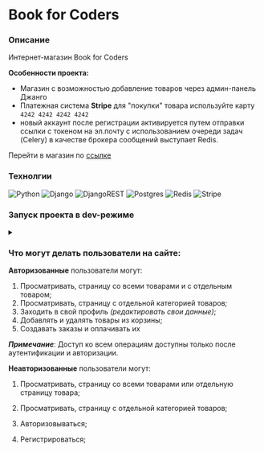 # **Book for Coders**
### **Описание**
Интернет-магазин Book for Coders

**Особенности проекта:**

* Магазин с возможностью добавление товаров через админ-панель Джанго
* Платежная система **Stripe**
для "покупки" товара используйте карту `4242 4242 4242 4242`
* новый аккаунт после регистрации активируется путем отправки ссылки с токеном на эл.почту с использованием очереди задач (Celery) в качестве брокера сообщений выступает Redis.

Перейти в магазин по [ссылке](https://book-for-coders.ru/)

### **Технолгии**
![Python](https://img.shields.io/badge/python-3670A0?style=for-the-badge&logo=python&logoColor=ffdd54)
![Django](https://img.shields.io/badge/django-%23092E20.svg?style=for-the-badge&logo=django&logoColor=white)
![DjangoREST](https://img.shields.io/badge/DJANGO-REST-ff1709?style=for-the-badge&logo=django&logoColor=white&color=ff1709&labelColor=gray)
![Postgres](https://img.shields.io/badge/postgres-%23316192.svg?style=for-the-badge&logo=postgresql&logoColor=white)
![Redis](https://img.shields.io/badge/redis-%23DD0031.svg?style=for-the-badge&logo=redis&logoColor=white)
![Stripe](https://img.shields.io/badge/Stripe-626CD9?style=for-the-badge&logo=Stripe&logoColor=white)

<h3>Запуск проекта в dev-режиме</h3> 
<details><summary></summary>



#### *Клонируйте репозиторий:*

````
git clone https://github.com/dazdik/smartstore
`````

#### *Установите и активируйте виртуальное окружение:*
**Win**:
```
python -m venv venv
venv/Scripts/activate
```

**Mac**:
```
python3 -m venv venv
source venv/bin/activate
```
#### *Установите зависимости из файла requirements.txt и линтеры из requirements.lint.txt:*
```
pip install --upgrade pip
pip install -r requirements.txt
pip install -r requirements.lint.txt
```
#### *Cоздайте файл .env и заполните его по следующему шаблону:*
```
DEBUG=True
SECRET_KEY=<сгенерировать секретный ключ для проекта>
DOMAIN_NAME=http://127.0.0.1:8000

REDIS_HOST=127.0.0.1
REDIS_PORT=6379

DATABASE_NAME=postgres
DATABASE_USER=postgres
DATABASE_PASSWORD=postgres
DATABASE_HOST=localhost
DATABASE_PORT=5432

EMAIL_HOST=smtp.yandex.ru
EMAIL_PORT=465
EMAIL_HOST_USER=<указать почту, с которой будут приходить письма>
EMAIL_HOST_PASSWORD=<указать пароль от почты>
EMAIL_USE_SSL=True

STRIPE_PUBLIC_KEY=<https://stripe.com/docs/keys>
STRIPE_SECRET_KEY=<https://stripe.com/docs/keys>
STRIPE_WEBHOOK_SECRET=<https://stripe.com/docs/webhooks>
```
#### *Cоздайте и примените миграции (python3 для Mac):*
```
python manage.py makemigrations
python manage.py migrate
```

#### Заполните базу тестовыми данными (по желанию):

```
python manage.py loaddata products/fixtures/categories.json
python manage.py loaddata products/fixtures/books.json
```
#### Запустите сервер
```
python manage.py runserver
```
#### Запустить [Redis Server](https://redis.io/docs/getting-started/installation/):
   ```
   redis-server
   ```
   
#### Запустить Celery:
   ```
   celery -A store worker --loglevel=INFO
   ```
</details>

### Что могут делать пользователи на сайте:

**Авторизованные** пользователи могут:
1. Просматривать, страницу со всеми товарами и с отдельным товаром;
2. Просматривать, страницу с отдельной категорией товаров;
3. Заходить в свой профиль *(редактировать свои данные)*;
4. Добавлять и удалять товары из корзины;
5. Создавать заказы и оплачивать их

***Примечание***: Доступ ко всем операциям доступны только после аутентификации и авторизации.

**Неавторизованные** пользователи могут:
1. Просматривать, страницу со всеми товарами или отдельную страницу товара;
2. Просматривать, страницу с отдельной категорией товаров;
3. Авторизовываться;
4. Регистрироваться;








   ```
   
